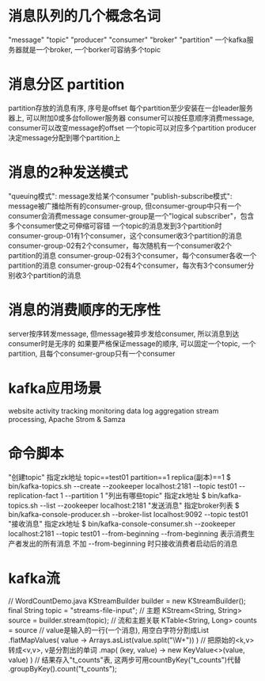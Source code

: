 # 消息队列的几个概念名词
"message"  "topic"  "producer"  "consumer" 
"broker"   "partition"
一个kafka服务器就是一个broker, 一个borker可容纳多个topic

# 消息分区 partition
partition存放的消息有序, 序号是offset
每个partition至少安装在一台leader服务器上, 可以附加0或多台follower服务器
consumer可以按任意顺序消费message, consumer可以改变message的offset
一个topic可以对应多个partition
producer决定message分配到哪个partition上

# 消息的2种发送模式
"queuing模式": message发给某个consumer
"publish-subscribe模式": message被广播给所有的consumer-group,
    但consumer-group中只有一个consumer会消费message
    consumer-group是一个"logical subscriber"，包含多个consumer使之可伸缩可容错
一个topic的消息发到3个partition时
    consumer-group-01有1个consumer，这个consumer收3个partition的消息
    consumer-group-02有2个consumer，每次随机有一个consumer收2个partition的消息
    consumer-group-02有3个consumer，每个consumer各收一个partition的消息
    consumer-group-02有4个consumer，每次有3个consumer分别收3个partition的消息

# 消息的消费顺序的无序性
server按序转发message, 但message被异步发给consumer, 所以消息到达consumer时是无序的
如果要严格保证message的顺序, 可以固定一个topic, 一个partition, 且每个consumer-group只有一个consumer

# kafka应用场景
website activity tracking
monitoring data
log aggregation
stream processing, Apache Strom & Samza

# 命令脚本
"创建topic"  指定zk地址  topic==test01  partition==1  replica(副本)==1
    $ bin/kafka-topics.sh --create --zookeeper localhost:2181 --topic test01 --replication-fact 1 --partition 1
"列出有哪些topic"  指定zk地址
    $ bin/kafka-topics.sh --list --zookeeper localhost:2181
"发送消息"  指定broker列表
    $ bin/kafka-console-producer.sh --broker-list localhost:9092 --topic test01
"接收消息"  指定zk地址
    $ bin/kafka-console-consumer.sh --zookeeper localhost:2181 --topic test01 --from-beginning
    --from-beginning 表示消费生产者发出的所有消息
    不加 --from-beginning 时只接收消费者启动后的消息

# kafka流
// WordCountDemo.java
KStreamBuilder builder = new KStreamBuilder();
final String topic = "streams-file-input"; // 主题
KStream<String, String> source = builder.stream(topic); // 流和主题关联
KTable<String, Long> counts = source
        // value是输入的一行(一个消息), 用空白字符分割成List<String>
        .flatMapValues( value -> Arrays.asList(value.split("\\W+")) )
        // 把原始的<k,v>转成<v,v>, v是分割出的单词
        .map( (key, value) -> new KeyValue<>(value, value) )
        // 结果存入"t_counts"表, 这两步可用countByKey("t_counts")代替
        .groupByKey().count("t_counts");